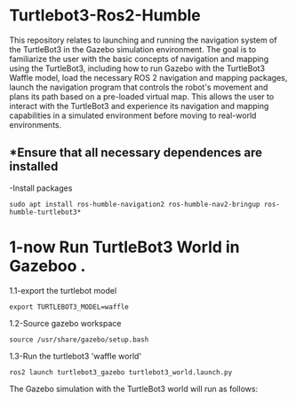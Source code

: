 # Turtlebot3-Ros2-Humble

This repository relates to launching and running the navigation system of the TurtleBot3 in the Gazebo simulation environment. The goal is to familiarize the user with the basic concepts of navigation and mapping using the TurtleBot3, including how to run Gazebo with the TurtleBot3 Waffle model, load the necessary ROS 2 navigation and mapping packages, launch the navigation program that controls the robot's movement and plans its path based on a pre-loaded virtual map. This allows the user to interact with the TurtleBot3 and experience its navigation and mapping capabilities in a simulated environment before moving to real-world environments.
 ## *Ensure that all necessary dependences are installed

 -Install packages
 ```
sudo apt install ros-humble-navigation2 ros-humble-nav2-bringup ros-humble-turtlebot3*
```
# 1-now Run TurtleBot3 World in Gazeboo .

1.1-export the turtlebot model
```
export TURTLEBOT3_MODEL=waffle
```
1.2-Source gazebo workspace
```
source /usr/share/gazebo/setup.bash
```
1.3-Run the turtlebot3 'waffle world'
```
ros2 launch turtlebot3_gazebo turtlebot3_world.launch.py
```
The Gazebo simulation with the TurtleBot3 world will run as follows:
